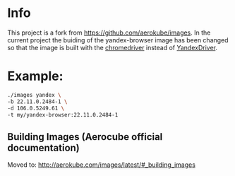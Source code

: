 # Info

This project is a fork from https://github.com/aerokube/images.
In the current project the buiding of the yandex-browser image has been changed so that the image is built with the [chromedriver](https://chromedriver.storage.googleapis.com/index.html) instead of [YandexDriver](https://github.com/yandex/YandexDriver).

# Example:

```sh
./images yandex \
-b 22.11.0.2484-1 \
-d 106.0.5249.61 \
-t my/yandex-browser:22.11.0.2484-1
```

## Building Images (Aerocube official documentation)

Moved to: http://aerokube.com/images/latest/#_building_images
